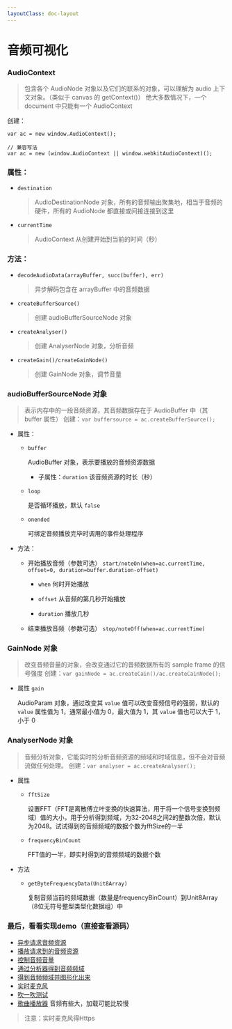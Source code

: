 ```yaml
---
layoutClass: doc-layout
---
```


# 音频可视化

### AudioContext
> 包含各个 AudioNode 对象以及它们的联系的对象，可以理解为 audio 上下文对象。（类似于 canvas 的 getContext()）
> 绝大多数情况下，一个 document 中只能有一个 AudioContext

创建：
```
var ac = new window.AudioContext();

// 兼容写法
var ac = new (window.AudioContext || window.webkitAudioContext)();
```
### 属性：
* ```destination```

    > AudioDestinationNode 对象，所有的音频输出聚集地，相当于音频的硬件，所有的 AudioNode 都直接或间接连接到这里

* ```currentTime```

    > AudioContext 从创建开始到当前的时间（秒）

### 方法：
* ```decodeAudioData(arrayBuffer, succ(buffer), err)```

    > 异步解码包含在 arrayBuffer 中的音频数据

* ```createBufferSource()```

    > 创建 audioBufferSourceNode 对象

* ```createAnalyser()```

    > 创建 AnalyserNode 对象，分析音频

* ```createGain()/createGainNode()```

    > 创建 GainNode 对象，调节音量

### audioBufferSourceNode 对象
> 表示内存中的一段音频资源，其音频数据存在于 AudioBuffer 中（其 buffer 属性）
> 创建：```var buffersource = ac.createBufferSource();```

* 属性：
    -  ```buffer```

        AudioBuffer 对象，表示要播放的音频资源数据

        + 子属性：```duration``` 该音频资源的时长（秒）

    - ```loop```

        是否循环播放，默认 ```false```

    - ```onended```

        可绑定音频播放完毕时调用的事件处理程序

* 方法：
    - 开始播放音频（参数可选）
    ```start/noteOn(when=ac.currentTime, offset=0, duration=buffer.duration-offset)```

        + ```when``` 何时开始播放

        + ```offset``` 从音频的第几秒开始播放

        + ```duration``` 播放几秒


   - 结束播放音频（参数可选）
        ```stop/noteOff(when=ac.currentTime)```


### GainNode 对象
> 改变音频音量的对象，会改变通过它的音频数据所有的 sample frame 的信号强度
> 创建：```var gainNode = ac.createCain()/ac.createCainNode();```

* 属性 ```gain```

    AudioParam 对象，通过改变其 ```value``` 值可以改变音频信号的强弱，默认的 ```value``` 属性值为 1，通常最小值为 0，最大值为 1，其 ```value``` 值也可以大于 1，小于 0


### AnalyserNode 对象
> 音频分析对象，它能实时的分析音频资源的频域和时域信息，但不会对音频流做任何处理。
> 创建：```var analyser = ac.createAnalyser();```

* 属性
    - ```fftSize```

        设置FFT（FFT是离散傅立叶变换的快速算法，用于将一个信号变换到频域）值的大小，用于分析得到频域，为32-2048之间2的整数次倍，默认为2048。试试得到的音频频域的数据个数为fftSize的一半

    - ```frequencyBinCount```

        FFT值的一半，即实时得到的音频频域的数据个数

* 方法
    - ```getByteFrequencyData(Unit8Array)```

        复制音频当前的频域数据（数量是frequencyBinCount）到Unit8Array（8位无符号整型类型化数据组）中

### 最后，看看实现demo（直接查看源码）
* [异步请求音频资源](https://www.duminghong.com/demo/music_visual/1.html)
* [播放请求到的音频资源](https://www.duminghong.com/demo/music_visual/2.html)
* [控制音频音量](https://www.duminghong.com/demo/music_visual/3.html)
* [通过分析器得到音频频域](https://www.duminghong.com/demo/music_visual/4.html)
* [得到音频频域并图形化出来](https://www.duminghong.com/demo/music_visual/5.html)
* [实时麦克风](https://www.duminghong.com/demo/music_visual/6.html)
* [吹一吹测试](https://www.duminghong.com/demo/music_visual/7.html)
* [歌曲播放器](https://www.duminghong.com/demo/music_visual/8.html) 音频有些大，加载可能比较慢

> 注意：实时麦克风得Https
